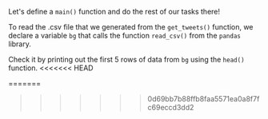 <!--title={Reading A .csv File}-->


Let's define a `main()` function and do the rest of our tasks there!

To read the .csv file that we generated from the `get_tweets()` function, we declare a variable `bg` that calls the function `read_csv()` from the `pandas` library.

Check it by printing out the first 5 rows of data from `bg` using the `head()` function.
<<<<<<< HEAD

=======
>>>>>>> 0d69bb7b88ffb8faa5571ea0a8f7fc69eccd3dd2
